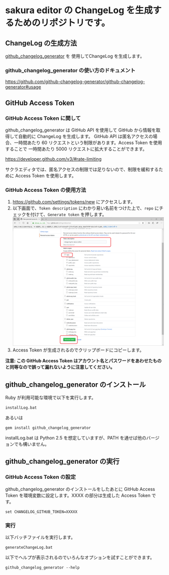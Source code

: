 # sakura editor の ChangeLog を生成するためのリポジトリです。

## ChangeLog の生成方法

[github_changelog_generator](https://github.com/github-changelog-generator/github-changelog-generator) を
使用してChangeLog を生成します。

### github_changelog_generator の使い方のドキュメント

https://github.com/github-changelog-generator/github-changelog-generator#usage

## GitHub Access Token

### GitHub Access Token に関して

github_changelog_generator は GitHub API を使用して GitHub から情報を取得して自動的に ChangeLog を生成します。
GitHub API は匿名アクセスの場合、一時間あたり 60 リクエストという制限があります。Access Token を使用することで
一時間あたり 5000 リクエストに拡大することができます。

https://developer.github.com/v3/#rate-limiting

サクラエディタでは、匿名アクセスの制限では足りないので、制限を緩和するために Access Token を使用します。

### GitHub Access Token の使用方法

1. https://github.com/settings/tokens/new にアクセスします。
2. 以下画面で、`Token description` にわかり易い名前をつけた上で、`repo` にチェックを付けて、`Generate token` を押します。
   ![Access Token](image/generate-access-token.png)
3. Access Token が生成されるのでクリップボードにコピーします。

**注意: この GitHub Access Token はアカウント名とパスワードをあわせたものと同等なので誤って漏れないように注意してください。**

## github_changelog_generator のインストール

Ruby が利用可能な環境で以下を実行します。

```
installLog.bat
```

あるいは

```
gem install github_changelog_generator
```

installLog.bat は Python 2.5 を想定していますが、PATH を通せば他のバージョンでも構いません。

## github_changelog_generator の実行

### GitHub Access Token の設定

github_changelog_generator のインストールをしたあとに GitHub Access Token を環境変数に設定します。XXXX の部分は生成した Access Token です。

```
set CHANGELOG_GITHUB_TOKEN=XXXXX
```

### 実行

以下バッチファイルを実行します。

```
generateChangeLog.bat
```

以下でヘルプが表示されるのでいろんなオプションを試すことができます。

```
github_changelog_generator --help
```
